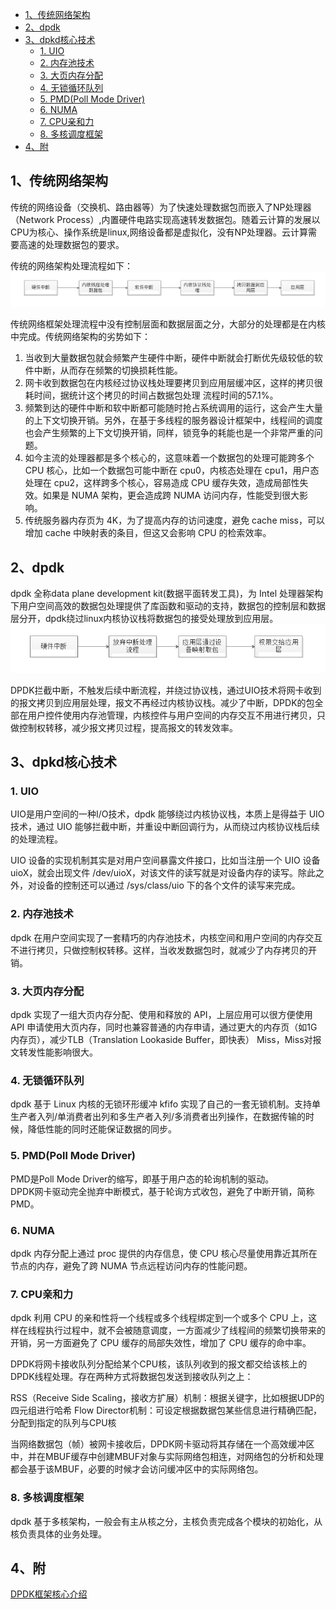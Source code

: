 <!-- TOC -->

- [1、传统网络架构](#1传统网络架构)
- [2、dpdk](#2dpdk)
- [3、dpkd核心技术](#3dpkd核心技术)
  - [1. UIO](#1-uio)
  - [2. 内存池技术](#2-内存池技术)
  - [3. 大页内存分配](#3-大页内存分配)
  - [4. 无锁循环队列](#4-无锁循环队列)
  - [5. PMD(Poll Mode Driver)](#5-pmdpoll-mode-driver)
  - [6. NUMA](#6-numa)
  - [7. CPU亲和力](#7-cpu亲和力)
  - [8. 多核调度框架](#8-多核调度框架)
- [4、附](#4附)

<!-- /TOC -->

## 1、传统网络架构
传统的网络设备（交换机、路由器等）为了快速处理数据包而嵌入了NP处理器（Network Process）,内置硬件电路实现高速转发数据包。随着云计算的发展以CPU为核心、操作系统是linux,网络设备都是虚拟化，没有NP处理器。云计算需要高速的处理数据包的要求。  

传统的网络架构处理流程如下：
![传统网络框架处理流程](../../z_images/DPDK/传统网络框架处理流程.png) 
 

传统网络框架处理流程中没有控制层面和数据层面之分，大部分的处理都是在内核中完成。传统网络架构的劣势如下：  
1. 当收到大量数据包就会频繁产生硬件中断，硬件中断就会打断优先级较低的软件中断，从而存在频繁的切换损耗性能。  
2. 网卡收到数据包在内核经过协议栈处理要拷贝到应用层缓冲区，这样的拷贝很耗时间，据统计这个拷贝的时间占数据包处理 流程时间的57.1%。
3. 频繁到达的硬件中断和软中断都可能随时抢占系统调用的运行，这会产生大量的上下文切换开销。另外，在基于多线程的服务器设计框架中，线程间的调度也会产生频繁的上下文切换开销，同样，锁竞争的耗能也是一个非常严重的问题。
4. 如今主流的处理器都是多个核心的，这意味着一个数据包的处理可能跨多个 CPU 核心，比如一个数据包可能中断在 cpu0，内核态处理在 cpu1，用户态处理在 cpu2，这样跨多个核心，容易造成 CPU 缓存失效，造成局部性失效。如果是 NUMA 架构，更会造成跨 NUMA 访问内存，性能受到很大影响。
5. 传统服务器内存页为 4K，为了提高内存的访问速度，避免 cache miss，可以增加 cache 中映射表的条目，但这又会影响 CPU 的检索效率。


## 2、dpdk
dpdk 全称data plane development kit(数据平面转发工具)，为 Intel 处理器架构下用户空间高效的数据包处理提供了库函数和驱动的支持，数据包的控制层和数据层分开，dpdk绕过linux内核协议栈将数据包的接受处理放到应用层。
![DPDK处理流程图](../../z_images/DPDK/DPDK处理流程图.png) 

DPDK拦截中断，不触发后续中断流程，并绕过协议栈，通过UIO技术将网卡收到的报文拷贝到应用层处理，报文不再经过内核协议栈。减少了中断，DPDK的包全部在用户控件使用内存池管理，内核控件与用户空间的内存交互不用进行拷贝，只做控制权转移，减少报文拷贝过程，提高报文的转发效率。


## 3、dpkd核心技术  
### 1. UIO
UIO是用户空间的一种I/O技术，dpdk 能够绕过内核协议栈，本质上是得益于 UIO 技术，通过 UIO 能够拦截中断，并重设中断回调行为，从而绕过内核协议栈后续的处理流程。

UIO 设备的实现机制其实是对用户空间暴露文件接口，比如当注册一个 UIO 设备 uioX，就会出现文件 /dev/uioX，对该文件的读写就是对设备内存的读写。除此之外，对设备的控制还可以通过 /sys/class/uio 下的各个文件的读写来完成。

### 2. 内存池技术

dpdk 在用户空间实现了一套精巧的内存池技术，内核空间和用户空间的内存交互不进行拷贝，只做控制权转移。这样，当收发数据包时，就减少了内存拷贝的开销。

### 3. 大页内存分配

dpdk 实现了一组大页内存分配、使用和释放的 API，上层应用可以很方便使用 API 申请使用大页内存，同时也兼容普通的内存申请，通过更大的内存页（如1G内存页），减少TLB（Translation Lookaside Buffer，即快表） Miss，Miss对报文转发性能影响很大。

### 4. 无锁循环队列

dpdk 基于 Linux 内核的无锁环形缓冲 kfifo 实现了自己的一套无锁机制。支持单生产者入列/单消费者出列和多生产者入列/多消费者出列操作，在数据传输的时候，降低性能的同时还能保证数据的同步。

### 5. PMD(Poll Mode Driver)
PMD是Poll Mode Driver的缩写，即基于用户态的轮询机制的驱动。  
DPDK网卡驱动完全抛弃中断模式，基于轮询方式收包，避免了中断开销，简称PMD。

### 6. NUMA

dpdk 内存分配上通过 proc 提供的内存信息，使 CPU 核心尽量使用靠近其所在节点的内存，避免了跨 NUMA 节点远程访问内存的性能问题。

### 7. CPU亲和力

dpdk 利用 CPU 的亲和性将一个线程或多个线程绑定到一个或多个 CPU 上，这样在线程执行过程中，就不会被随意调度，一方面减少了线程间的频繁切换带来的开销，另一方面避免了 CPU 缓存的局部失效性，增加了 CPU 缓存的命中率。

DPDK将网卡接收队列分配给某个CPU核，该队列收到的报文都交给该核上的DPDK线程处理。存在两种方式将数据包发送到接收队列之上：

RSS（Receive Side Scaling，接收方扩展）机制：根据关键字，比如根据UDP的四元组<srcIP><dstIP><srcPort><dstPort>进行哈希
Flow Director机制：可设定根据数据包某些信息进行精确匹配，分配到指定的队列与CPU核

当网络数据包（帧）被网卡接收后，DPDK网卡驱动将其存储在一个高效缓冲区中，并在MBUF缓存中创建MBUF对象与实际网络包相连，对网络包的分析和处理都会基于该MBUF，必要的时候才会访问缓冲区中的实际网络包。

### 8. 多核调度框架

dpdk 基于多核架构，一般会有主从核之分，主核负责完成各个模块的初始化，从核负责具体的业务处理。



## 4、附
[DPDK框架核心介绍](https://zhuanlan.zhihu.com/p/403848127)